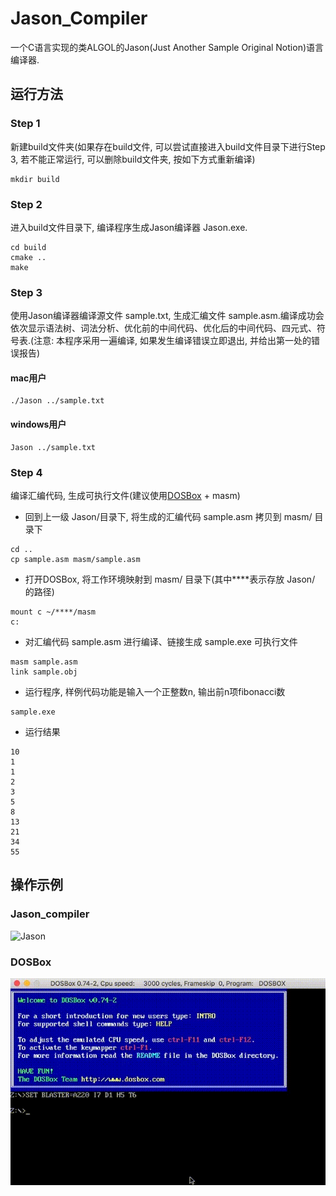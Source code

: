 # Jason_Compiler
一个C语言实现的类ALGOL的Jason(Just Another Sample Original Notion)语言编译器.
## 运行方法
### Step 1
新建build文件夹(如果存在build文件, 可以尝试直接进入build文件目录下进行Step 3, 若不能正常运行, 可以删除build文件夹, 按如下方式重新编译)
```
mkdir build
```
### Step 2
进入build文件目录下, 编译程序生成Jason编译器 Jason.exe.
```
cd build
cmake ..
make
```
### Step 3
使用Jason编译器编译源文件 sample.txt, 生成汇编文件 sample.asm.编译成功会依次显示语法树、词法分析、优化前的中间代码、优化后的中间代码、四元式、符号表.(注意: 本程序采用一遍编译, 如果发生编译错误立即退出, 并给出第一处的错误报告)
#### mac用户
```
./Jason ../sample.txt
```
#### windows用户
```
Jason ../sample.txt
```
### Step 4
编译汇编代码, 生成可执行文件(建议使用[DOSBox](https://www.dosbox.com/download.php?main=1) + masm)
* 回到上一级 Jason/目录下, 将生成的汇编代码 sample.asm 拷贝到 masm/ 目录下
```
cd ..
cp sample.asm masm/sample.asm
```
* 打开DOSBox, 将工作环境映射到 masm/ 目录下(其中****表示存放 Jason/ 的路径)
```
mount c ~/****/masm
c:
```
* 对汇编代码 sample.asm 进行编译、链接生成 sample.exe 可执行文件
```
masm sample.asm
link sample.obj
```
* 运行程序, 样例代码功能是输入一个正整数n, 输出前n项fibonacci数
```
sample.exe
```
* 运行结果
```
10
1
1
2
3
5
8
13
21
34
55
```
## 操作示例
### Jason_compiler
![Jason](Instructions/Jason.gif)
### DOSBox
![DOSBox](Instructions/DOSBox.gif)
